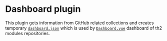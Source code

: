 # Dashboard plugin

This plugin gets information from GitHub related collections and creates temporary [`dashboard.json`](../../../../../temp/dashboard.json) which is used by [`Dashboard.vue`](../../../../pages/explore/Dashboard.vue) dashboard of th2 modules repositories.
